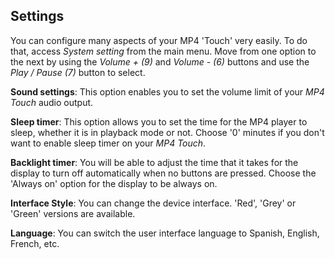 ## Settings

You can configure many aspects of your MP4 'Touch' very easily.
To do that, access *System setting* from the main menu. Move from one option to the next by using the *Volume + (9)* and *Volume - (6)* buttons and use the *Play / Pause (7)* button to select.

**Sound settings**: This option enables you to set the volume limit of your *MP4 Touch* audio output.

**Sleep timer**: This option allows you to set the time for the MP4 player to sleep, whether it is in playback mode or not. Choose '0' minutes if you don't want to enable sleep timer on your *MP4 Touch*.

**Backlight timer**: You will be able to adjust the time that it takes for the display to turn off automatically when no buttons are pressed. Choose the 'Always on' option for the display to be always on.


**Interface Style**: You can change the device interface. 'Red', 'Grey' or 'Green' versions are available.


**Language**: You can switch the user interface language to Spanish, English, French, etc.



